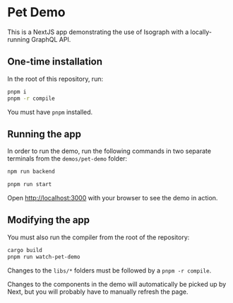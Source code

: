 # Pet Demo

This is a NextJS app demonstrating the use of Isograph with a locally-running GraphQL API.

## One-time installation

In the root of this repository, run:

```sh
pnpm i
pnpm -r compile
```

You must have `pnpm` installed.

## Running the app

In order to run the demo, run the following commands in two separate terminals from the `demos/pet-demo` folder:

```sh
npm run backend
```

```sh
pnpm run start
```

Open [http://localhost:3000](http://localhost:3000) with your browser to see the demo in action.

## Modifying the app

You must also run the compiler from the root of the repository:

```sh
cargo build
pnpm run watch-pet-demo
```

Changes to the `libs/*` folders must be followed by a `pnpm -r compile`.

Changes to the components in the demo will automatically be picked up by Next, but you will probably have to manually refresh the page.
